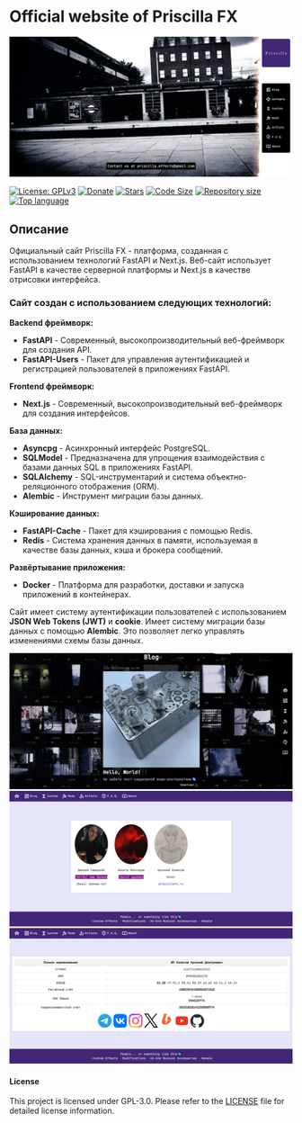 # Official website of Priscilla FX

<p align="center">
    <img src="pics/1.png" alt="1"/>
</p>

[![License: GPLv3](https://img.shields.io/badge/license-GPLv3-blue.svg?style=for-the-badge)](LICENSE "License")
[![Donate](https://img.shields.io/badge/_-Donate-red.svg?logo=githubsponsors&labelColor=555555&style=for-the-badge)](https://boosty.to/priscilla-custom-effects "Donate")
[![Stars](https://img.shields.io/github/stars/masajinobe-ef/priscillafx-website?color=fff&labelColor=0C0E0F&style=for-the-badge)](https://boosty.to/priscilla-custom-effects "Stars")
[![Code Size](https://img.shields.io/github/languages/code-size/masajinobe-ef/priscillafx-website.svg?style=for-the-badge)](https://github.com/masajinobe-ef/priscillafx-website "Code Size")
[![Repository size](https://img.shields.io/github/repo-size/masajinobe-ef/priscillafx-website.svg?style=for-the-badge)](https://github.com/masajinobe-ef/priscillafx-website "Repository size")
[![Top language](https://img.shields.io/github/languages/top/masajinobe-ef/priscillafx-website.svg?style=for-the-badge)](https://github.com/masajinobe-ef/priscillafx-website "Top language")

## Описание

Официальный сайт Priscilla FX - платформа, созданная с использованием технологий FastAPI и Next.js.
Веб-сайт использует FastAPI в качестве серверной платформы и Next.js в качестве отрисовки интерфейса.

### Сайт создан с использованием следующих технологий:

**Backend фреймворк:**

- **FastAPI** - Современный, высокопроизводительный веб-фреймворк для создания API.
- **FastAPI-Users** - Пакет для управления аутентификацией и регистрацией пользователей в приложениях FastAPI.

**Frontend фреймворк:**

- **Next.js** - Современный, высокопроизводительный веб-фреймворк для создания интерфейсов.

**База данных:**

- **Asyncpg** - Асинхронный интерфейс PostgreSQL.
- **SQLModel** - Предназначена для упрощения взаимодействия с базами данных SQL в приложениях FastAPI.
- **SQLAlchemy** - SQL-инструментарий и система объектно-реляционного отображения (ORM).
- **Alembic** - Инструмент миграции базы данных.

**Кэширование данных:**

- **FastAPI-Cache** - Пакет для кэширования с помощью Redis.
- **Redis** - Система хранения данных в памяти, используемая в качестве базы данных, кэша и брокера сообщений.

**Развёртывание приложения:**

- **Docker** - Платформа для разработки, доставки и запуска приложений в контейнерах.

Сайт имеет систему аутентификации пользователей с использованием **JSON Web Tokens (JWT)** и **cookie**.
Имеет систему миграции базы данных с помощью **Alembic**. Это позволяет легко управлять изменениями схемы базы данных.

<p align="center">
    <img src="pics/2.png" alt="2"/>
    <img src="pics/3.png" alt="3"/>
    <img src="pics/4.png" alt="4"/>
</p>

#### License

This project is licensed under GPL-3.0. Please refer to the [LICENSE](LICENSE) file for detailed license information.
